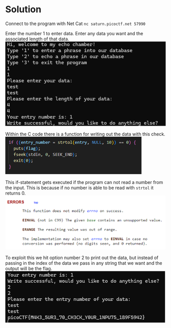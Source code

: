 # Solution
Connect to the program with Net Cat
`nc saturn.picoctf.net 57990`

Enter the number 1 to enter data. Enter any data you want and the associated length of that data. 
![Entering data with option 1](image.png)

Within the C code there is a function for writing out the data with this check.
![if-statement in c code](image-2.png)

This if-statement gets executed if the program can not read a number from the input. This is because if no number is able to be read with `strtol` it returns 0.
![strtol man page](image-3.png)

To exploit this we hit option number 2 to print out the data, but instead of passing in the index of the data we pass in any string that we want and the output will be the flag.
![Printing out the flag](image-1.png)